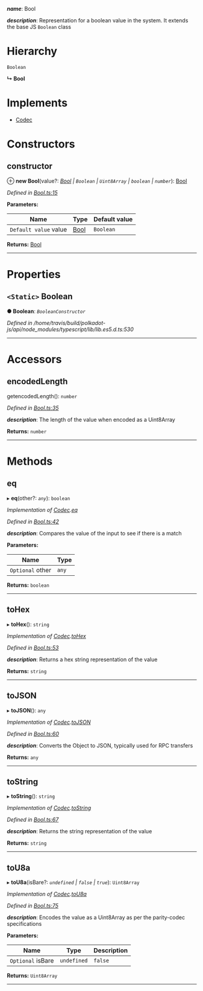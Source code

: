 

*__name__*: Bool

*__description__*: Representation for a boolean value in the system. It extends the base JS `Boolean` class

# Hierarchy

 `Boolean`

**↳ Bool**

# Implements

* [Codec](../interfaces/_types_.codec.md)

# Constructors

<a id="constructor"></a>

##  constructor

⊕ **new Bool**(value?: *[Bool](_bool_.bool.md) | `Boolean` | `Uint8Array` | `boolean` | `number`*): [Bool](_bool_.bool.md)

*Defined in [Bool.ts:15](https://github.com/polkadot-js/api/blob/8d7ca09/packages/types/src/Bool.ts#L15)*

**Parameters:**

| Name | Type | Default value |
| ------ | ------ | ------ |
| `Default value` value | [Bool](_bool_.bool.md) | `Boolean` | `Uint8Array` | `boolean` | `number` | false |

**Returns:** [Bool](_bool_.bool.md)

___

# Properties

<a id="boolean"></a>

## `<Static>` Boolean

**● Boolean**: *`BooleanConstructor`*

*Defined in /home/travis/build/polkadot-js/api/node_modules/typescript/lib/lib.es5.d.ts:530*

___

# Accessors

<a id="encodedlength"></a>

##  encodedLength

getencodedLength(): `number`

*Defined in [Bool.ts:35](https://github.com/polkadot-js/api/blob/8d7ca09/packages/types/src/Bool.ts#L35)*

*__description__*: The length of the value when encoded as a Uint8Array

**Returns:** `number`

___

# Methods

<a id="eq"></a>

##  eq

▸ **eq**(other?: *`any`*): `boolean`

*Implementation of [Codec](../interfaces/_types_.codec.md).[eq](../interfaces/_types_.codec.md#eq)*

*Defined in [Bool.ts:42](https://github.com/polkadot-js/api/blob/8d7ca09/packages/types/src/Bool.ts#L42)*

*__description__*: Compares the value of the input to see if there is a match

**Parameters:**

| Name | Type |
| ------ | ------ |
| `Optional` other | `any` |

**Returns:** `boolean`

___
<a id="tohex"></a>

##  toHex

▸ **toHex**(): `string`

*Implementation of [Codec](../interfaces/_types_.codec.md).[toHex](../interfaces/_types_.codec.md#tohex)*

*Defined in [Bool.ts:53](https://github.com/polkadot-js/api/blob/8d7ca09/packages/types/src/Bool.ts#L53)*

*__description__*: Returns a hex string representation of the value

**Returns:** `string`

___
<a id="tojson"></a>

##  toJSON

▸ **toJSON**(): `any`

*Implementation of [Codec](../interfaces/_types_.codec.md).[toJSON](../interfaces/_types_.codec.md#tojson)*

*Defined in [Bool.ts:60](https://github.com/polkadot-js/api/blob/8d7ca09/packages/types/src/Bool.ts#L60)*

*__description__*: Converts the Object to JSON, typically used for RPC transfers

**Returns:** `any`

___
<a id="tostring"></a>

##  toString

▸ **toString**(): `string`

*Implementation of [Codec](../interfaces/_types_.codec.md).[toString](../interfaces/_types_.codec.md#tostring)*

*Defined in [Bool.ts:67](https://github.com/polkadot-js/api/blob/8d7ca09/packages/types/src/Bool.ts#L67)*

*__description__*: Returns the string representation of the value

**Returns:** `string`

___
<a id="tou8a"></a>

##  toU8a

▸ **toU8a**(isBare?: *`undefined` | `false` | `true`*): `Uint8Array`

*Implementation of [Codec](../interfaces/_types_.codec.md).[toU8a](../interfaces/_types_.codec.md#tou8a)*

*Defined in [Bool.ts:75](https://github.com/polkadot-js/api/blob/8d7ca09/packages/types/src/Bool.ts#L75)*

*__description__*: Encodes the value as a Uint8Array as per the parity-codec specifications

**Parameters:**

| Name | Type | Description |
| ------ | ------ | ------ |
| `Optional` isBare | `undefined` | `false` | `true` |  true when the value has none of the type-specific prefixes (internal) |

**Returns:** `Uint8Array`

___

